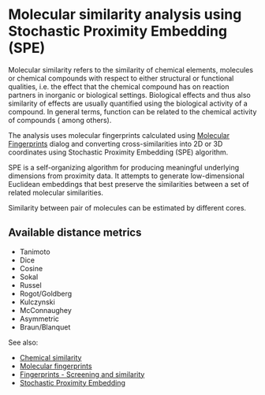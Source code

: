 <!-- TITLE: Molecular similarity analysis using Stochastic Proximity Embedding (SPE) -->
<!-- SUBTITLE: -->

# Molecular similarity analysis using Stochastic Proximity Embedding (SPE)

Molecular similarity refers to the similarity of chemical elements, molecules or chemical compounds with respect to
either structural or functional qualities, i.e. the effect that the chemical compound has on reaction partners in
inorganic or biological settings. Biological effects and thus also similarity of effects are usually quantified using
the biological activity of a compound. In general terms, function can be related to the chemical activity of compounds (
among others).

The analysis uses molecular fingerprints calculated using [Molecular Fingerprints](fingerprints.md)
dialog and converting cross-similarities into 2D or 3D coordinates using Stochastic Proximity Embedding (SPE)
algorithm.

SPE is a self-organizing algorithm for producing meaningful underlying dimensions from proximity data. It attempts to
generate low-dimensional Euclidean embeddings that best preserve the similarities between a set of related molecular
similarities.

Similarity between pair of molecules can be estimated by different cores.

## Available distance metrics

* Tanimoto
* Dice
* Cosine
* Sokal
* Russel
* Rogot/Goldberg
* Kulczynski
* McConnaughey
* Asymmetric
* Braun/Blanquet

See also:

* [Chemical similarity](https://en.wikipedia.org/wiki/Chemical_similarity)
* [Molecular fingerprints](fingerprints.md)
* [Fingerprints - Screening and similarity](https://www.daylight.com/dayhtml/doc/theory/theory.finger.html)
* [Stochastic Proximity Embedding](https://pdfs.semanticscholar.org/aeb7/aa3b9655838e00de12e33e64f9f1b43bb922.pdf)
